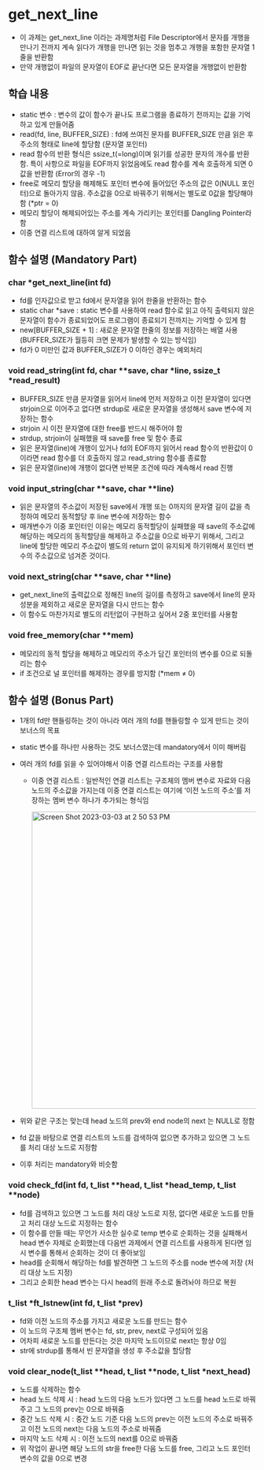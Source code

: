 # get_next_line

- 이 과제는 get_next_line 이라는 과제명처럼 File Descriptor에서 문자를 개행을 만나기 전까지 계속 읽다가 개행을 만나면 읽는 것을 멈추고 개행을 포함한 문자열 1줄을 반환함
- 만약 개행없이 파일의 문자열이 EOF로 끝난다면 모든 문자열을 개행없이 반환함

## 학습 내용

- static 변수 : 변수의 값이 함수가 끝나도 프로그램을 종료하기 전까지는 값을 기억하고 있게 만들어줌
- read(fd, line, BUFFER_SIZE) : fd에 쓰여진 문자를 BUFFER_SIZE 만큼 읽은 후 주소의 형태로 line에 할당함 (문자열 포인터)
- read 함수의 반환 형식은 ssize_t(=long)이며 읽기를 성공한 문자의 개수를 반환함. 특이 사항으로 파일을 EOF까지 읽었음에도 read 함수를 계속 호출하게 되면 0값을 반환함 (Error의 경우 -1)
- free로 메모리 할당을 해제해도 포인터 변수에 들어있던 주소의 값은 0(NULL 포인터)으로 돌아가지 않음. 주소값을 0으로 바꿔주기 위해서는 별도로 0값을 할당해야 함 (*ptr = 0)
- 메모리 할당이 해제되어있는 주소를 계속 가리키는 포인터를 Dangling Pointer라 함
- 이중 연결 리스트에 대하여 알게 되었음

## 함수 설명 (Mandatory Part)

### char *get_next_line(int fd)

- fd를 인자값으로 받고 fd에서 문자열을 읽어 한줄을 반환하는 함수
- static char *save : static 변수를 사용하여 read 함수로 읽고 아직 출력되지 않은 문자열이 함수가 종료되었어도 프로그램이 종료되기 전까지는 기억할 수 있게 함
- new[BUFFER_SIZE + 1] : 새로운 문자열 한줄의 정보를 저장하는 배열 사용 (BUFFER_SIZE가 월등히 크면 문제가 발생할 수 있는 방식임)
- fd가 0 미만인 값과 BUFFER_SIZE가 0 이하인 경우는 예외처리

### void read_string(int fd, char **save, char *line, ssize_t *read_result)

- BUFFER_SIZE 만큼 문자열을 읽어서 line에 먼저 저장하고 이전 문자열이 있다면 strjoin으로 이어주고 없다면 strdup로 새로운 문자열을 생성해서 save 변수에 저장하는 함수
- strjoin 시 이전 문자열에 대한 free를 반드시 해주어야 함
- strdup, strjoin이 실패했을 때 save를 free 및 함수 종료
- 읽은 문자열(line)에 개행이 있거나 fd의 EOF까지 읽어서 read 함수의 반환값이 0이라면 read 함수를 더 호출하지 않고 read_string 함수를 종료함
- 읽은 문자열(line)에 개행이 없다면 반복문 조건에 따라 계속해서 read 진행

### void input_string(char **save, char **line)

- 읽은 문자열의 주소값이 저장된 save에서 개행 또는 0까지의 문자열 길이 값을 측정하여 메모리 동적할당 후 line 변수에 저장하는 함수
- 매개변수가 이중 포인터인 이유는 메모리 동적할당이 실패했을 때 save의 주소값에 해당하는 메모리의 동적할당을 해제하고 주소값을 0으로 바꾸기 위해서, 그리고 line에 할당한 메모리 주소값이 별도의 return 없이 유지되게 하기위해서 포인터 변수의 주소값으로 넘겨준 것이다.

### void next_string(char **save, char **line)

- get_next_line의 출력값으로 정해진 line의 길이를 측정하고 save에서 line의 문자 성분을 제외하고 새로운 문자열을 다시 만드는 함수
- 이 함수도 마찬가지로 별도의 리턴없이 구현하고 싶어서 2중 포인터를 사용함

### void free_memory(char **mem)

- 메모리의 동적 할당을 해제하고 메모리의 주소가 담긴 포인터의 변수를 0으로 되돌리는 함수
- if 조건으로 널 포인터를 해제하는 경우를 방지함 (*mem ≠ 0)

## 함수 설명 (Bonus Part)

- 1개의 fd만 핸들링하는 것이 아니라 여러 개의 fd를 핸들링할 수 있게 만드는 것이 보너스의 목표
- static 변수를 하나만 사용하는 것도 보너스였는데 mandatory에서 이미 해버림
- 여러 개의 fd를 읽을 수 있어야해서 이중 연결 리스트라는 구조를 사용함
    - 이중 연결 리스트 : 일반적인 연결 리스트는 구조체의 멤버 변수로 자료와 다음 노드의 주소값을 가지는데 이중 연결 리스트는 여기에 ‘이전 노드의 주소’를 저장하는 멤버 변수 하나가 추가되는 형식임
 
      <img width="604" alt="Screen Shot 2023-03-03 at 2 50 53 PM" src="https://github.com/user-attachments/assets/a3f9a225-a706-42a5-b963-6b2325dd821c">    

- 위와 같은 구조는 맞는데 head 노드의 prev와 end node의 next 는 NULL로 정함
- fd 값을 바탕으로 연결 리스트의 노드를 검색하여 없으면 추가하고 있으면 그 노드를 처리 대상 노드로 지정함
- 이후 처리는 mandatory와 비슷함

### void check_fd(int fd, t_list **head, t_list *head_temp, t_list **node)

- fd를 검색하고 있으면 그 노드를 처리 대상 노드로 지정, 없다면 새로운 노드를 만들고 처리 대상 노드로 지정하는 함수
- 이 함수를 만들 때는 무언가 사소한 실수로 temp 변수로 순회하는 것을 실패해서 head 변수 자체로 순회했는데 다음번 과제에서 연결 리스트를 사용하게 된다면 임시 변수를 통해서 순회하는 것이 더 좋아보임
- head를 순회해서 해당하는 fd를 발견하면 그 노드의 주소를 node 변수에 저장 (처리 대상 노드 지정)
- 그리고 순회한 head 변수는 다시 head의 원래 주소로 돌려놔야 하므로 복원

### t_list *ft_lstnew(int fd, t_list *prev)

- fd와 이전 노드의 주소를 가지고 새로운 노드를 만드는 함수
- 이 노드의 구조체 멤버 변수는 fd, str, prev, next로 구성되어 있음
- 어차피 새로운 노드를 만든다는 것은 마지막 노드이므로 next는 항상 0임
- str에  strdup를 통해서 빈 문자열을 생성 후 주소값을 할당함

### void clear_node(t_list **head, t_list **node, t_list *next_head)

- 노드를 삭제하는 함수
- head 노드 삭제 시 : head 노드의 다음 노드가 있다면 그 노드를 head 노드로 바꿔주고 그 노드의 prev는 0으로 바꿔줌
- 중간 노드 삭제 시 : 중간 노드 기준 다음 노드의 prev는 이전 노드의 주소로 바꿔주고 이전 노드의 next는 다음 노드의 주소로 바꿔줌
- 마지막 노드 삭제 시 : 이전 노드의 next를 0으로 바꿔줌
- 위 작업이 끝나면 해당 노드의 str을 free한 다음 노드를 free, 그리고 노드 포인터 변수의 값을 0으로 변경
